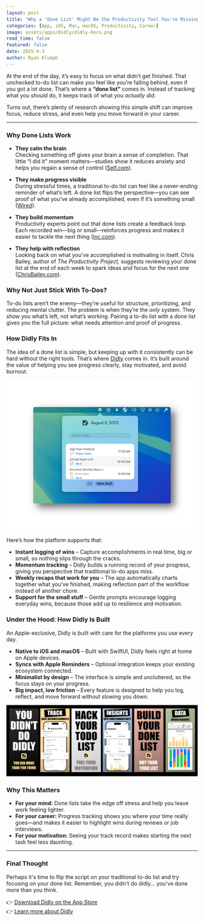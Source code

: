 ```yaml
---
layout: post
title: "Why a 'Done List' Might Be the Productivity Tool You're Missing"
categories: [App, iOS, Mac, macOS, Productivity, Career]
image: assets/apps/didly/didly-hero.png
read_time: false
featured: false
date: 2025-9-3
author: Ryan Klumph
---
```



At the end of the day, it’s easy to focus on what didn’t get finished. That unchecked to-do list can make you feel like you’re falling behind, even if you got a lot done. That’s where a **“done list”** comes in. Instead of tracking what you *should* do, it keeps track of what you *actually did.*  

Turns out, there’s plenty of research showing this simple shift can improve focus, reduce stress, and even help you move forward in your career.

---

### Why Done Lists Work  

- **They calm the brain**  
  Checking something off gives your brain a sense of completion. That little “I did it” moment matters—studies show it reduces anxiety and helps you regain a sense of control ([Self.com](https://www.self.com/story/done-lists?utm_source=thatvirtualboy.com)).  

- **They make progress visible**  
  During stressful times, a traditional to-do list can feel like a never-ending reminder of what’s left. A done list flips the perspective—you can see proof of what you’ve already accomplished, even if it’s something small ([Wired](https://www.wired.com/story/productivity-got-done-list?utm_source=thatvirtualboy.com)).  

- **They build momentum**  
  Productivity experts point out that done lists create a feedback loop. Each recorded win—big or small—reinforces progress and makes it easier to tackle the next thing ([Inc.com](https://www.inc.com/jeff-haden/how-emotionally-intelligent-people-use-done-list-to-feel-more-productive-fulfilled-accomplished.html?utm_source=thatvirtualboy.com)).  

- **They help with reflection**  
  Looking back on what you’ve accomplished is motivating in itself. Chris Bailey, author of *The Productivity Project,* suggests reviewing your done list at the end of each week to spark ideas and focus for the next one ([ChrisBailey.com](https://chrisbailey.com/keep-a-weekly-accomplishments-list/?utm_source=thatvirtualboy.com)).  


### Why Not Just Stick With To-Dos?  

To-do lists aren’t the enemy—they’re useful for structure, prioritizing, and reducing mental clutter. The problem is when they’re the *only* system. They show you what’s left, not what’s working. Pairing a to-do list with a done list gives you the full picture: what needs attention *and* proof of progress.  

### How Didly Fits In  

The idea of a done list is simple, but keeping up with it consistently can be hard without the right tools. That’s where [Didly](https://apps.apple.com/us/app/done-not-a-to-do-app/id6503087781) comes in. It’s built around the value of helping you see progress clearly, stay motivated, and avoid burnout.  

![Didly on Mac](/assets/apps/didly/macos1.png)

Here’s how the platform supports that:  

- **Instant logging of wins** – Capture accomplishments in real time, big or small, so nothing slips through the cracks.  
- **Momentum tracking** – Didly builds a running record of your progress, giving you perspective that traditional to-do apps miss.  
- **Weekly recaps that work for you** – The app automatically charts together what you’ve finished, making reflection part of the workflow instead of another chore.  
- **Support for the small stuff** – Gentle prompts encourage logging everyday wins, because those add up to resilience and motivation.  

### Under the Hood: How Didly Is Built  

An Apple-exclusive, Didly is built with care for the platforms you use every day.  

- **Native to iOS and macOS** – Built with SwiftUI, Didly feels right at home on Apple devices.  
- **Syncs with Apple Reminders** – Optional integration keeps your existing ecosystem connected.  
- **Minimalist by design** – The interface is simple and uncluttered, so the focus stays on your progress.  
- **Big impact, low friction** – Every feature is designed to help you log, reflect, and move forward without slowing you down.  

![Didly on Mac](/assets/apps/didly/iphone1.jpeg)

### Why This Matters  

- **For your mind:** Done lists take the edge off stress and help you leave work feeling lighter.  
- **For your career:** Progress tracking shows you where your time really goes—and makes it easier to highlight wins during reviews or job interviews.  
- **For your motivation:** Seeing your track record makes starting the next task feel less daunting.  

---

### Final Thought  

Perhaps it's time to flip the script on your traditional to-do list and try focusing on your done list. Remember, you didn't do didly... you've done more than you think.    

👉 [Download Didly on the App Store](https://apps.apple.com/us/app/done-not-a-to-do-app/id6503087781)  
👉 [Learn more about Didly](https://thatvirtualboy.com/didly)  
